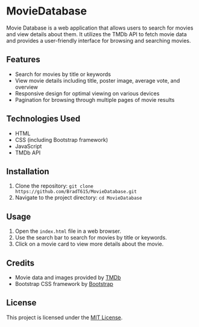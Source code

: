 # MovieDatabase

Movie Database is a web application that allows users to search for movies and view details about them. It utilizes the TMDb API to fetch movie data and provides a user-friendly interface for browsing and searching movies.

## Features

- Search for movies by title or keywords
- View movie details including title, poster image, average vote, and overview
- Responsive design for optimal viewing on various devices
- Pagination for browsing through multiple pages of movie results

## Technologies Used

- HTML
- CSS (including Bootstrap framework)
- JavaScript
- TMDb API

## Installation

1. Clone the repository: `git clone https://github.com/BradT615/MovieDatabase.git`
2. Navigate to the project directory: `cd MovieDatabase`

## Usage

1. Open the `index.html` file in a web browser.
2. Use the search bar to search for movies by title or keywords.
3. Click on a movie card to view more details about the movie.

## Credits

- Movie data and images provided by [TMDb](https://www.themoviedb.org/)
- Bootstrap CSS framework by [Bootstrap](https://getbootstrap.com/)

## License

This project is licensed under the [MIT License](https://opensource.org/licenses/MIT).
